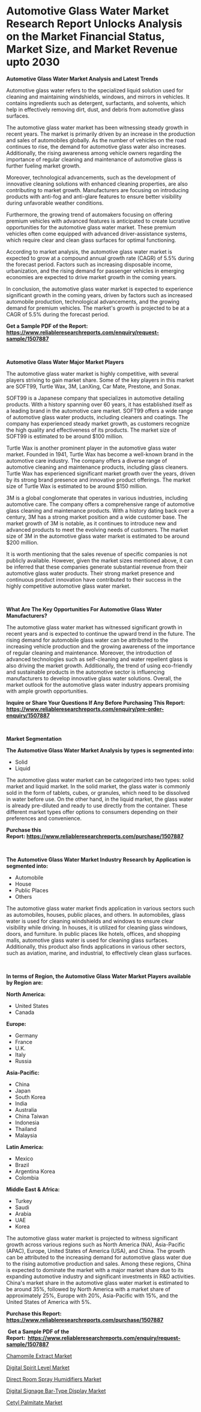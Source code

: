 <p><h1>Automotive Glass Water Market Research Report Unlocks Analysis on the Market Financial Status, Market Size, and Market Revenue upto 2030</h1></p><p><strong>Automotive Glass Water Market Analysis and Latest Trends</strong></p>
<p><p>Automotive glass water refers to the specialized liquid solution used for cleaning and maintaining windshields, windows, and mirrors in vehicles. It contains ingredients such as detergent, surfactants, and solvents, which help in effectively removing dirt, dust, and debris from automotive glass surfaces.</p><p>The automotive glass water market has been witnessing steady growth in recent years. The market is primarily driven by an increase in the production and sales of automobiles globally. As the number of vehicles on the road continues to rise, the demand for automotive glass water also increases. Additionally, the rising awareness among vehicle owners regarding the importance of regular cleaning and maintenance of automotive glass is further fueling market growth.</p><p>Moreover, technological advancements, such as the development of innovative cleaning solutions with enhanced cleaning properties, are also contributing to market growth. Manufacturers are focusing on introducing products with anti-fog and anti-glare features to ensure better visibility during unfavorable weather conditions.</p><p>Furthermore, the growing trend of automakers focusing on offering premium vehicles with advanced features is anticipated to create lucrative opportunities for the automotive glass water market. These premium vehicles often come equipped with advanced driver-assistance systems, which require clear and clean glass surfaces for optimal functioning.</p><p>According to market analysis, the automotive glass water market is expected to grow at a compound annual growth rate (CAGR) of 5.5% during the forecast period. Factors such as increasing disposable income, urbanization, and the rising demand for passenger vehicles in emerging economies are expected to drive market growth in the coming years.</p><p>In conclusion, the automotive glass water market is expected to experience significant growth in the coming years, driven by factors such as increased automobile production, technological advancements, and the growing demand for premium vehicles. The market's growth is projected to be at a CAGR of 5.5% during the forecast period.</p></p>
<p><strong>Get a Sample PDF of the Report:&nbsp; <a href="https://www.reliableresearchreports.com/enquiry/request-sample/1507887">https://www.reliableresearchreports.com/enquiry/request-sample/1507887</a></strong></p>
<p>&nbsp;</p>
<p><strong>Automotive Glass Water Major Market Players</strong></p>
<p><p>The automotive glass water market is highly competitive, with several players striving to gain market share. Some of the key players in this market are SOFT99, Turtle Wax, 3M, LanXing, Car Mate, Prestone, and Sonax. </p><p>SOFT99 is a Japanese company that specializes in automotive detailing products. With a history spanning over 60 years, it has established itself as a leading brand in the automotive care market. SOFT99 offers a wide range of automotive glass water products, including cleaners and coatings. The company has experienced steady market growth, as customers recognize the high quality and effectiveness of its products. The market size of SOFT99 is estimated to be around $100 million.</p><p>Turtle Wax is another prominent player in the automotive glass water market. Founded in 1941, Turtle Wax has become a well-known brand in the automotive care industry. The company offers a diverse range of automotive cleaning and maintenance products, including glass cleaners. Turtle Wax has experienced significant market growth over the years, driven by its strong brand presence and innovative product offerings. The market size of Turtle Wax is estimated to be around $150 million.</p><p>3M is a global conglomerate that operates in various industries, including automotive care. The company offers a comprehensive range of automotive glass cleaning and maintenance products. With a history dating back over a century, 3M has a strong market position and a wide customer base. The market growth of 3M is notable, as it continues to introduce new and advanced products to meet the evolving needs of customers. The market size of 3M in the automotive glass water market is estimated to be around $200 million.</p><p>It is worth mentioning that the sales revenue of specific companies is not publicly available. However, given the market sizes mentioned above, it can be inferred that these companies generate substantial revenue from their automotive glass water products. Their strong market presence and continuous product innovation have contributed to their success in the highly competitive automotive glass water market.</p></p>
<p>&nbsp;</p>
<p><strong>What Are The Key Opportunities For Automotive Glass Water Manufacturers?</strong></p>
<p><p>The automotive glass water market has witnessed significant growth in recent years and is expected to continue the upward trend in the future. The rising demand for automobile glass water can be attributed to the increasing vehicle production and the growing awareness of the importance of regular cleaning and maintenance. Moreover, the introduction of advanced technologies such as self-cleaning and water repellent glass is also driving the market growth. Additionally, the trend of using eco-friendly and sustainable products in the automotive sector is influencing manufacturers to develop innovative glass water solutions. Overall, the market outlook for the automotive glass water industry appears promising with ample growth opportunities.</p></p>
<p><strong>Inquire or Share Your Questions If Any Before Purchasing This Report: <a href="https://www.reliableresearchreports.com/enquiry/pre-order-enquiry/1507887">https://www.reliableresearchreports.com/enquiry/pre-order-enquiry/1507887</a></strong></p>
<p>&nbsp;</p>
<p><strong>Market Segmentation</strong></p>
<p><strong>The Automotive Glass Water Market Analysis by types is segmented into:</strong></p>
<p><ul><li>Solid</li><li>Liquid</li></ul></p>
<p><p>The automotive glass water market can be categorized into two types: solid market and liquid market. In the solid market, the glass water is commonly sold in the form of tablets, cubes, or granules, which need to be dissolved in water before use. On the other hand, in the liquid market, the glass water is already pre-diluted and ready to use directly from the container. These different market types offer options to consumers depending on their preferences and convenience.</p></p>
<p><strong>Purchase this Report:&nbsp;<a href="https://www.reliableresearchreports.com/purchase/1507887">https://www.reliableresearchreports.com/purchase/1507887</a></strong></p>
<p>&nbsp;</p>
<p><strong>The Automotive Glass Water Market Industry Research by Application is segmented into:</strong></p>
<p><ul><li>Automobile</li><li>House</li><li>Public Places</li><li>Others</li></ul></p>
<p><p>The automotive glass water market finds application in various sectors such as automobiles, houses, public places, and others. In automobiles, glass water is used for cleaning windshields and windows to ensure clear visibility while driving. In houses, it is utilized for cleaning glass windows, doors, and furniture. In public places like hotels, offices, and shopping malls, automotive glass water is used for cleaning glass surfaces. Additionally, this product also finds applications in various other sectors, such as aviation, marine, and industrial, to effectively clean glass surfaces.</p></p>
<p>&nbsp;</p>
<p><strong>In terms of Region, the Automotive Glass Water Market Players available by Region are:</strong></p>
<p>
    <p> <strong> North America: </strong>
        <ul>
            <li>United States</li>
            <li>Canada</li>
        </ul>
        </p> 
    <p> <strong> Europe: </strong>
        <ul>
            <li>Germany</li>
            <li>France</li>
            <li>U.K.</li>
            <li>Italy</li>
            <li>Russia</li>
        </ul>
        </p> 
    <p> <strong> Asia-Pacific: </strong>
        <ul>
            <li>China</li>
            <li>Japan</li>
            <li>South Korea</li>
            <li>India</li>
            <li>Australia</li>
            <li>China Taiwan</li>
            <li>Indonesia</li>
            <li>Thailand</li>
            <li>Malaysia</li>
        </ul>
        </p> 
    <p> <strong> Latin America: </strong>
        <ul>
            <li>Mexico</li>
            <li>Brazil</li>
            <li>Argentina Korea</li>
            <li>Colombia</li>
        </ul>
        </p> 
    <p> <strong> Middle East & Africa: </strong>
        <ul>
            <li>Turkey</li>
            <li>Saudi</li>
            <li>Arabia</li>
            <li>UAE</li>
            <li>Korea</li>
        </ul>
    </p>
    </p>
<p><p>The automotive glass water market is projected to witness significant growth across various regions such as North America (NA), Asia-Pacific (APAC), Europe, United States of America (USA), and China. The growth can be attributed to the increasing demand for automotive glass water due to the rising automotive production and sales. Among these regions, China is expected to dominate the market with a major market share due to its expanding automotive industry and significant investments in R&D activities. China's market share in the automotive glass water market is estimated to be around 35%, followed by North America with a market share of approximately 25%, Europe with 20%, Asia-Pacific with 15%, and the United States of America with 5%.</p></p>
<p><strong>Purchase this Report: <a href="https://www.reliableresearchreports.com/purchase/1507887">https://www.reliableresearchreports.com/purchase/1507887</a></strong></p>
<p>&nbsp;<strong>Get a Sample PDF of the Report:&nbsp;&nbsp;<a href="https://www.reliableresearchreports.com/enquiry/request-sample/1507887">https://www.reliableresearchreports.com/enquiry/request-sample/1507887</a></strong></p>
<p><strong></strong></p>
<p><p><a href="https://medium.com/@loyceharber/chamomile-extract-market-report-reveals-the-latest-trends-and-growth-opportunities-of-this-market-a666f3fd55e9">Chamomile Extract Market</a></p><p><a href="https://www.linkedin.com/pulse/digital-spirit-level-market-size-forecast-2023/">Digital Spirit Level Market</a></p><p><a href="https://www.linkedin.com/pulse/direct-room-spray-humidifiers-market-size/">Direct Room Spray Humidifiers Market</a></p><p><a href="https://www.linkedin.com/pulse/digital-signage-bar-type-display-market-size-forecast-2023/">Digital Signage Bar-Type Display Market</a></p><p><a href="https://medium.com/@adityalohrp23/cetyl-palmitate-market-size-growth-forecast-2023-2030-69ad7dda1853">Cetyl Palmitate Market</a></p></p>